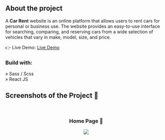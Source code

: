 

<h2>About the project</h2>

  <p>A <b>Car Rent</b> website is an online platform that allows users to rent cars for personal or business use. The website provides an easy-to-use interface for searching, comparing, and reserving cars from a wide selection of vehicles that vary in make, model, size, and price.</p>



👉 Live Demo: <a href='https://car-rent-ten.vercel.app/'>Live Demo</a>

<h3>Build with:</h3>

» Sass / Scss <br>
» React JS

<h2>Screenshots of the Project 📸</h2>
<br>
<h3 align='center'>Home Page 🏡</h3>

<div align='center'>
<img src='./car-rent/src/images/faq/webpage-full-image.png'/>

</div>
